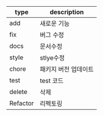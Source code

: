| type      | description        |
|-----------|--------------------|
| add      | 새로운 기능       |
| fix       | 버그 수정          |
| docs  | 문서수정      |
| style      | stlye수정  |
| chore       |  패키지 버전 업데이트      |
| test     | test 코드         |
| delete    | 삭제               |
|Refactor | 리펙토링             |  